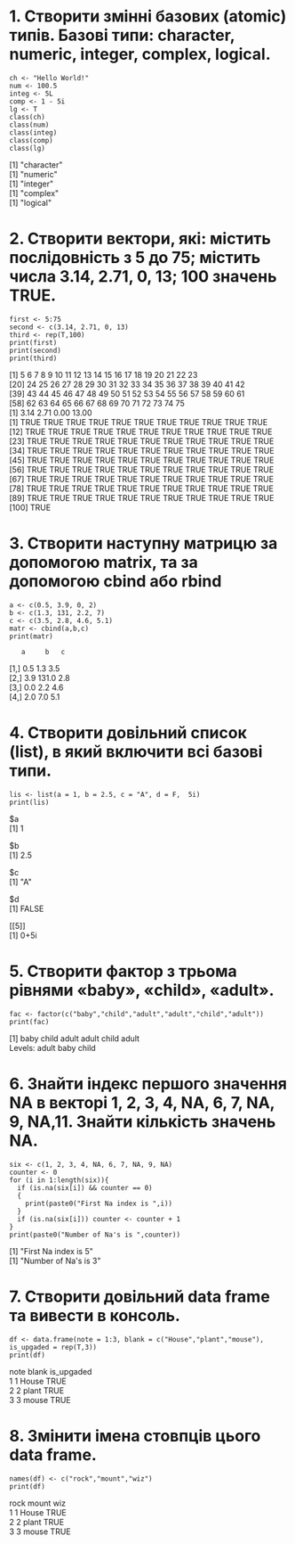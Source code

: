 # 1. Створити змінні базових (atomic) типів. Базові типи: character, numeric, integer, complex, logical.
```{r eval = True}
ch <- "Hello World!"
num <- 100.5
integ <- 5L
comp <- 1 - 5i
lg <- T
class(ch)
class(num)
class(integ)
class(comp)
class(lg)
``` 
[1] "character"   
[1] "numeric"  
[1] "integer"  
[1] "complex"  
[1] "logical"  
# 2. Створити вектори, які: містить послідовність з 5 до 75; містить числа 3.14, 2.71, 0, 13; 100 значень TRUE.
```{r}
first <- 5:75
second <- c(3.14, 2.71, 0, 13)
third <- rep(T,100)
print(first)
print(second)
print(third)
```
 [1]  5  6  7  8  9 10 11 12 13 14 15 16 17 18 19 20 21 22 23  
[20] 24 25 26 27 28 29 30 31 32 33 34 35 36 37 38 39 40 41 42  
[39] 43 44 45 46 47 48 49 50 51 52 53 54 55 56 57 58 59 60 61  
[58] 62 63 64 65 66 67 68 69 70 71 72 73 74 75  
[1]  3.14  2.71  0.00 13.00  
  [1] TRUE TRUE TRUE TRUE TRUE TRUE TRUE TRUE TRUE TRUE TRUE  
 [12] TRUE TRUE TRUE TRUE TRUE TRUE TRUE TRUE TRUE TRUE TRUE  
 [23] TRUE TRUE TRUE TRUE TRUE TRUE TRUE TRUE TRUE TRUE TRUE  
 [34] TRUE TRUE TRUE TRUE TRUE TRUE TRUE TRUE TRUE TRUE TRUE  
 [45] TRUE TRUE TRUE TRUE TRUE TRUE TRUE TRUE TRUE TRUE TRUE  
 [56] TRUE TRUE TRUE TRUE TRUE TRUE TRUE TRUE TRUE TRUE TRUE  
 [67] TRUE TRUE TRUE TRUE TRUE TRUE TRUE TRUE TRUE TRUE TRUE  
 [78] TRUE TRUE TRUE TRUE TRUE TRUE TRUE TRUE TRUE TRUE TRUE  
 [89] TRUE TRUE TRUE TRUE TRUE TRUE TRUE TRUE TRUE TRUE TRUE  
[100] TRUE  
# 3. Створити наступну матрицю за допомогою matrix, та за допомогою cbind або rbind
```{r}
a <- c(0.5, 3.9, 0, 2)
b <- c(1.3, 131, 2.2, 7)
c <- c(3.5, 2.8, 4.6, 5.1)
matr <- cbind(a,b,c)
print(matr)
```
       a     b   c  
[1,] 0.5   1.3 3.5  
[2,] 3.9 131.0 2.8  
[3,] 0.0   2.2 4.6  
[4,] 2.0   7.0 5.1  
# 4. Створити довільний список (list), в який включити всі базові типи.
```{r}
lis <- list(a = 1, b = 2.5, c = "A", d = F,  5i)
print(lis)
```
$a  
[1] 1  

$b  
[1] 2.5  

$c  
[1] "A"  

$d  
[1] FALSE  

[[5]]  
[1] 0+5i  

# 5. Створити фактор з трьома рівнями «baby», «child», «adult».
```{r}
fac <- factor(c("baby","child","adult","adult","child","adult"))
print(fac)
```
[1] baby  child adult adult child adult  
Levels: adult baby child  

# 6. Знайти індекс першого значення NA в векторі 1, 2, 3, 4, NA, 6, 7, NA, 9, NA,11. Знайти кількість значень NA.
```{r}
six <- c(1, 2, 3, 4, NA, 6, 7, NA, 9, NA)
counter <- 0
for (i in 1:length(six)){
  if (is.na(six[i]) && counter == 0)
  {
    print(paste0("First Na index is ",i))
  }
  if (is.na(six[i])) counter <- counter + 1
}
print(paste0("Number of Na's is ",counter))
```
[1] "First Na index is 5"  
[1] "Number of Na's is 3"  
# 7. Створити довільний data frame та вивести в консоль.
```{r}
df <- data.frame(note = 1:3, blank = c("House","plant","mouse"), is_upgaded = rep(T,3))
print(df)
```
  note blank is_upgaded  
1    1 House       TRUE  
2    2 plant       TRUE  
3    3 mouse       TRUE  
# 8. Змінити імена стовпців цього data frame.
```{r}
names(df) <- c("rock","mount","wiz")
print(df)
```
  rock mount  wiz  
1    1 House TRUE  
2    2 plant TRUE  
3    3 mouse TRUE  
